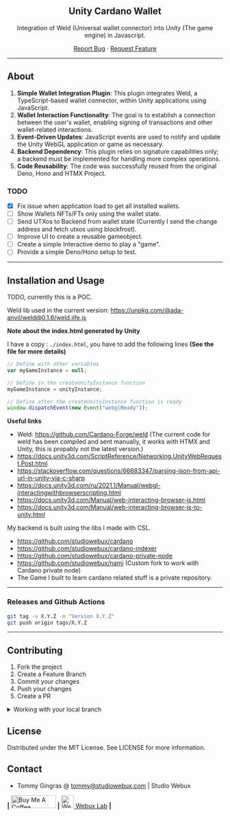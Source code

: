 <div align="center">

<h2>Unity Cardano Wallet</h2>

<p>Integration of Weld (Universal wallet connector) into Unity (The game engine) in Javascript.</p>

<p align="center">
  <a href="https://github.com/studiowebux/unity-cardano-wallet/issues">Report Bug</a>
  ·
  <a href="https://github.com/studiowebux/unity-cardano-wallet/issues">Request Feature</a>
</p>
</div>

---

## About

1. **Simple Wallet Integration Plugin**: This plugin integrates Weld, a TypeScript-based wallet connector, within Unity applications using JavaScript.
2. **Wallet Interaction Functionality**: The goal is to establish a connection between the user's wallet, enabling signing of transactions and other wallet-related interactions.
3. **Event-Driven Updates**: JavaScript events are used to notify and update the Unity WebGL application or game as necessary.
4. **Backend Dependency**: This plugin relies on signature capabilities only; a backend must be implemented for handling more complex operations.
5. **Code Reusability**: The code was successfully reused from the original Deno, Hono and HTMX Project.

### TODO

- [x] Fix issue when application load to get all installed wallets.
- [ ] Show Wallets NFTs/FTs only using the wallet state.
- [ ] Send UTXos to Backend from wallet state (Currently I send the change address and fetch utxos using blockfrost).
- [ ] Improve UI to create a reusable gameobject.
- [ ] Create a simple Interactive demo to play a "game".
- [ ] Provide a simple Deno/Hono setup to test.

---

## Installation and Usage

TODO, currently this is a POC.

Weld lib used in the current version: https://unpkg.com/@ada-anvil/weld@0.1.6/weld.iife.js

**Note about the index.html generated by Unity**

I have a copy : `./index.html`, you have to add the following lines **(See the file for more details)**

```js
// Define with other variables
var myGameInstance = null;

// Define in the createUnityInstance function
myGameInstance = unityInstance;

// Define after the createUnityInstance function is ready
window.dispatchEvent(new Event("webglReady"));
```

**Useful links**

- Weld: https://github.com/Cardano-Forge/weld (The current code for weld has been compiled and sent manually, it works with HTMX and Unity, this is propably not the latest version.)
- https://docs.unity3d.com/ScriptReference/Networking.UnityWebRequest.Post.html
- https://stackoverflow.com/questions/66683347/parsing-json-from-api-url-in-unity-via-c-sharp
- https://docs.unity3d.com/ru/2021.1/Manual/webgl-interactingwithbrowserscripting.html
- https://docs.unity3d.com/Manual/web-interacting-browser-js.html
- https://docs.unity3d.com/Manual/web-interacting-browser-js-to-unity.html

My backend is built using the libs I made with CSL.

- https://github.com/studiowebux/cardano
- https://github.com/studiowebux/cardano-indexer
- https://github.com/studiowebux/cardano-private-node
- https://github.com/studiowebux/nami (Custom fork to work with Cardano private node)
- The Game I built to learn cardano related stuff is a private repository.

---

### Releases and Github Actions

```bash
git tag -a X.Y.Z -m "Version X.Y.Z"
git push origin tags/X.Y.Z
```

---

## Contributing

1. Fork the project
2. Create a Feature Branch
3. Commit your changes
4. Push your changes
5. Create a PR

<details>
<summary>Working with your local branch</summary>

**Branch Checkout:**

```bash
git checkout -b <feature|fix|release|chore|hotfix>/prefix-name
```

> Your branch name must starts with [feature|fix|release|chore|hotfix] and use a / before the name;
> Use hyphens as separator;
> The prefix correspond to your Kanban tool id (e.g. abc-123)

**Keep your branch synced:**

```bash
git fetch origin
git rebase origin/master
```

**Commit your changes:**

```bash
git add .
git commit -m "<feat|ci|test|docs|build|chore|style|refactor|perf|BREAKING CHANGE>: commit message"
```

> Follow this convention commitlint for your commit message structure

**Push your changes:**

```bash
git push origin <feature|fix|release|chore|hotfix>/prefix-name
```

**Examples:**

```bash
git checkout -b release/v1.15.5
git checkout -b feature/abc-123-something-awesome
git checkout -b hotfix/abc-432-something-bad-to-fix
```

```bash
git commit -m "docs: added awesome documentation"
git commit -m "feat: added new feature"
git commit -m "test: added tests"
```

</details>

## License

Distributed under the MIT License. See LICENSE for more information.

## Contact

- Tommy Gingras @ tommy@studiowebux.com | Studio Webux

<div>
<b> | </b>
<a href="https://www.buymeacoffee.com/studiowebux" target="_blank"
      ><img
        src="https://cdn.buymeacoffee.com/buttons/v2/default-yellow.png"
        alt="Buy Me A Coffee"
        style="height: 30px !important; width: 105px !important"
        height="30"
        width="105"
/></a>
<b> | </b>
<a href="https://webuxlab.com" target="_blank"
      ><img
        src="https://webuxlab-static.s3.ca-central-1.amazonaws.com/logoAmpoule.svg"
        alt="Webux Logo"
        style="height: 30px !important"
        height="30"
/> Webux Lab</a>
<b> | </b>
</div>
